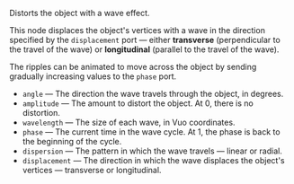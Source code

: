 Distorts the object with a wave effect.

This node displaces the object's vertices with a wave in the direction specified by the `displacement` port — either **transverse** (perpendicular to the travel of the wave) or **longitudinal** (parallel to the travel of the wave).

The ripples can be animated to move across the object by sending gradually increasing values to the `phase` port.

   - `angle` — The direction the wave travels through the object, in degrees.
   - `amplitude` — The amount to distort the object. At 0, there is no distortion.
   - `wavelength` — The size of each wave, in Vuo coordinates.
   - `phase` — The current time in the wave cycle. At 1, the phase is back to the beginning of the cycle.
   - `dispersion` — The pattern in which the wave travels — linear or radial.
   - `displacement` — The direction in which the wave displaces the object's vertices — transverse or longitudinal.
